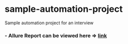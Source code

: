 # sample-automation-project
Sample automation project for an interview


### - Allure Report can be viewed here => [link](https://paulsh84.github.io/sample-automation-project/)

